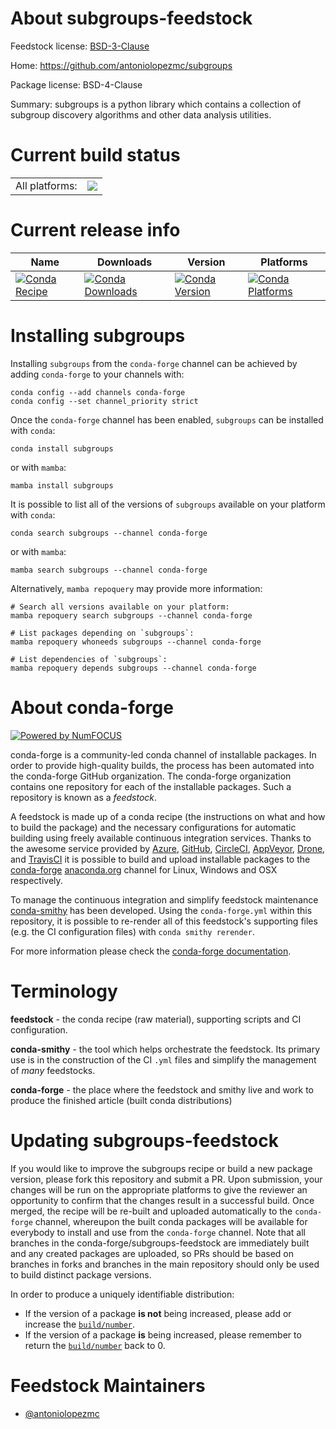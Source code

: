 About subgroups-feedstock
=========================

Feedstock license: [BSD-3-Clause](https://github.com/conda-forge/subgroups-feedstock/blob/main/LICENSE.txt)

Home: https://github.com/antoniolopezmc/subgroups

Package license: BSD-4-Clause

Summary: subgroups is a python library which contains a collection of subgroup discovery algorithms and other data analysis utilities.

Current build status
====================


<table><tr><td>All platforms:</td>
    <td>
      <a href="https://dev.azure.com/conda-forge/feedstock-builds/_build/latest?definitionId=21954&branchName=main">
        <img src="https://dev.azure.com/conda-forge/feedstock-builds/_apis/build/status/subgroups-feedstock?branchName=main">
      </a>
    </td>
  </tr>
</table>

Current release info
====================

| Name | Downloads | Version | Platforms |
| --- | --- | --- | --- |
| [![Conda Recipe](https://img.shields.io/badge/recipe-subgroups-green.svg)](https://anaconda.org/conda-forge/subgroups) | [![Conda Downloads](https://img.shields.io/conda/dn/conda-forge/subgroups.svg)](https://anaconda.org/conda-forge/subgroups) | [![Conda Version](https://img.shields.io/conda/vn/conda-forge/subgroups.svg)](https://anaconda.org/conda-forge/subgroups) | [![Conda Platforms](https://img.shields.io/conda/pn/conda-forge/subgroups.svg)](https://anaconda.org/conda-forge/subgroups) |

Installing subgroups
====================

Installing `subgroups` from the `conda-forge` channel can be achieved by adding `conda-forge` to your channels with:

```
conda config --add channels conda-forge
conda config --set channel_priority strict
```

Once the `conda-forge` channel has been enabled, `subgroups` can be installed with `conda`:

```
conda install subgroups
```

or with `mamba`:

```
mamba install subgroups
```

It is possible to list all of the versions of `subgroups` available on your platform with `conda`:

```
conda search subgroups --channel conda-forge
```

or with `mamba`:

```
mamba search subgroups --channel conda-forge
```

Alternatively, `mamba repoquery` may provide more information:

```
# Search all versions available on your platform:
mamba repoquery search subgroups --channel conda-forge

# List packages depending on `subgroups`:
mamba repoquery whoneeds subgroups --channel conda-forge

# List dependencies of `subgroups`:
mamba repoquery depends subgroups --channel conda-forge
```


About conda-forge
=================

[![Powered by
NumFOCUS](https://img.shields.io/badge/powered%20by-NumFOCUS-orange.svg?style=flat&colorA=E1523D&colorB=007D8A)](https://numfocus.org)

conda-forge is a community-led conda channel of installable packages.
In order to provide high-quality builds, the process has been automated into the
conda-forge GitHub organization. The conda-forge organization contains one repository
for each of the installable packages. Such a repository is known as a *feedstock*.

A feedstock is made up of a conda recipe (the instructions on what and how to build
the package) and the necessary configurations for automatic building using freely
available continuous integration services. Thanks to the awesome service provided by
[Azure](https://azure.microsoft.com/en-us/services/devops/), [GitHub](https://github.com/),
[CircleCI](https://circleci.com/), [AppVeyor](https://www.appveyor.com/),
[Drone](https://cloud.drone.io/welcome), and [TravisCI](https://travis-ci.com/)
it is possible to build and upload installable packages to the
[conda-forge](https://anaconda.org/conda-forge) [anaconda.org](https://anaconda.org/)
channel for Linux, Windows and OSX respectively.

To manage the continuous integration and simplify feedstock maintenance
[conda-smithy](https://github.com/conda-forge/conda-smithy) has been developed.
Using the ``conda-forge.yml`` within this repository, it is possible to re-render all of
this feedstock's supporting files (e.g. the CI configuration files) with ``conda smithy rerender``.

For more information please check the [conda-forge documentation](https://conda-forge.org/docs/).

Terminology
===========

**feedstock** - the conda recipe (raw material), supporting scripts and CI configuration.

**conda-smithy** - the tool which helps orchestrate the feedstock.
                   Its primary use is in the construction of the CI ``.yml`` files
                   and simplify the management of *many* feedstocks.

**conda-forge** - the place where the feedstock and smithy live and work to
                  produce the finished article (built conda distributions)


Updating subgroups-feedstock
============================

If you would like to improve the subgroups recipe or build a new
package version, please fork this repository and submit a PR. Upon submission,
your changes will be run on the appropriate platforms to give the reviewer an
opportunity to confirm that the changes result in a successful build. Once
merged, the recipe will be re-built and uploaded automatically to the
`conda-forge` channel, whereupon the built conda packages will be available for
everybody to install and use from the `conda-forge` channel.
Note that all branches in the conda-forge/subgroups-feedstock are
immediately built and any created packages are uploaded, so PRs should be based
on branches in forks and branches in the main repository should only be used to
build distinct package versions.

In order to produce a uniquely identifiable distribution:
 * If the version of a package **is not** being increased, please add or increase
   the [``build/number``](https://docs.conda.io/projects/conda-build/en/latest/resources/define-metadata.html#build-number-and-string).
 * If the version of a package **is** being increased, please remember to return
   the [``build/number``](https://docs.conda.io/projects/conda-build/en/latest/resources/define-metadata.html#build-number-and-string)
   back to 0.

Feedstock Maintainers
=====================

* [@antoniolopezmc](https://github.com/antoniolopezmc/)

